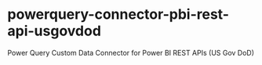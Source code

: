 # powerquery-connector-pbi-rest-api-usgovdod
Power Query Custom Data Connector for Power BI REST APIs (US Gov DoD)
